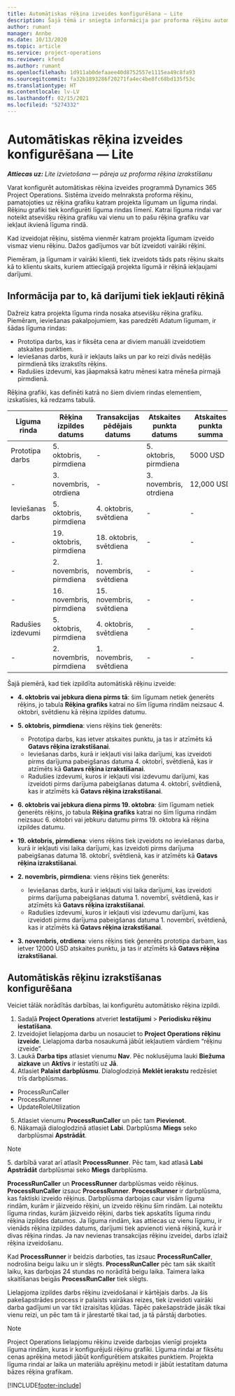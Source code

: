 ```yaml
---
title: Automātiskas rēķina izveides konfigurēšana — Lite
description: Šajā tēmā ir sniegta informācija par proforma rēķinu automātiskas izveides konfigurēšanu.
author: rumant
manager: Annbe
ms.date: 10/13/2020
ms.topic: article
ms.service: project-operations
ms.reviewer: kfend
ms.author: rumant
ms.openlocfilehash: 1d911ab0defaaee40d8752557e1115ea49c8fa93
ms.sourcegitcommit: fa32b1893286f20271fa4ec4be8fc68bd135f53c
ms.translationtype: HT
ms.contentlocale: lv-LV
ms.lasthandoff: 02/15/2021
ms.locfileid: "5274332"
---
```

# <a name="configure-automatic-invoice-creation---lite"></a>Automātiskas rēķina izveides konfigurēšana — Lite
 
_**Attiecas uz:** Lite izvietošana — pāreja uz proforma rēķina izrakstīšanu_

Varat konfigurēt automātiskas rēķina izveides programmā Dynamics 365 Project Operations. Sistēma izveido melnraksta proforma rēķinu, pamatojoties uz rēķina grafiku katram projekta līgumam un līguma rindai. Rēķinu grafiki tiek konfigurēti līguma rindas līmenī. Katrai līguma rindai var noteikt atsevišķu rēķina grafiku vai vienu un to pašu rēķina grafiku var iekļaut ikvienā līguma rindā.

Kad izveidojat rēķinu, sistēma vienmēr katram projekta līgumam izveido vismaz vienu rēķinu. Dažos gadījumos var būt izveidoti vairāki rēķini.

Piemēram, ja līgumam ir vairāki klienti, tiek izveidots tāds pats rēķinu skaits kā to klientu skaits, kuriem attiecīgajā projekta līgumā ir rēķinā iekļaujami darījumi.

## <a name="understand-how-transactions-are-included-on-an-invoice"></a>Informācija par to, kā darījumi tiek iekļauti rēķinā 

Dažreiz katra projekta līguma rinda nosaka atsevišķu rēķina grafiku. Piemēram, ieviešanas pakalpojumiem, kas paredzēti Adatum līgumam, ir šādas līguma rindas:

- Prototipa darbs, kas ir fiksēta cena ar diviem manuāli izveidotiem atskaites punktiem.
- Ieviešanas darbs, kurā ir iekļauts laiks un par ko reizi divās nedēļās pirmdienā tiks izrakstīts rēķins.
- Radušies izdevumi, kas jāapmaksā katru mēnesi katra mēneša pirmajā pirmdienā.

Rēķina grafiki, kas definēti katrā no šiem diviem rindas elementiem, izskatīsies, kā redzams tabulā.

| Līguma rinda | Rēķina izpildes datums | Transakcijas pēdējais datums | Atskaites punkta datums | Atskaites punkta summa |
| --- | --- | --- | --- | --- |
| Prototipa darbs | 5. oktobris, pirmdiena | - | 5. oktobris, pirmdiena | 5000 USD |
| - | 3. novembris, otrdiena | - | 3. novembris, otrdiena | 12,000 USD |
| Ieviešanas darbs | 5. oktobris, pirmdiena | 4. oktobris, svētdiena | - | - |
| - | 19. oktobris, pirmdiena | 18. oktobris, svētdiena | - | - |
| - | 2. novembris, pirmdiena | 1. novembris, svētdiena | - | - |
| - | 16. novembris, pirmdiena | 15. novembris, svētdiena | - | - |
| Radušies izdevumi | 5. oktobris, pirmdiena | 4. oktobris, svētdiena | - | - |
| - | 2. novembris, pirmdiena | 1. novembris, svētdiena | - | - |

Šajā piemērā, kad tiek izpildīta automātiskā rēķinu izveide:

- **4. oktobris vai jebkura diena pirms tā**: šim līgumam netiek ģenerēts rēķins, jo tabula **Rēķina grafiks** katrai no šīm līguma rindām neizsauc 4. oktobri, svētdienu kā rēķina izpildes datumu.
- **5. oktobris, pirmdiena**: viens rēķins tiek ģenerēts:

    - Prototipa darbs, kas ietver atskaites punktu, ja tas ir atzīmēts kā **Gatavs rēķina izrakstīšanai**.
    - Ieviešanas darbs, kurā ir iekļauti visi laika darījumi, kas izveidoti pirms darījuma pabeigšanas datuma 4. oktobrī, svētdienā, kas ir atzīmēts kā **Gatavs rēķina izrakstīšanai**.
    - Radušies izdevumi, kuros ir iekļauti visi izdevumu darījumi, kas izveidoti pirms darījuma pabeigšanas datuma 4. oktobrī, svētdienā, kas ir atzīmēts kā **Gatavs rēķina izrakstīšanai**.
  
- **6. oktobris vai jebkura diena pirms 19. oktobra**: šim līgumam netiek ģenerēts rēķins, jo tabula **Rēķina grafiks** katrai no šīm līguma rindām neizsauc 6. oktobri vai jebkuru datumu pirms 19. oktobra kā rēķina izpildes datumu.
- **19. oktobris, pirmdiena**: viens rēķins tiek izveidots no ieviešanas darba, kurā ir iekļauti visi laika darījumi, kas izveidoti pirms darījuma pabeigšanas datuma 18. oktobrī, svētdienā, kas ir atzīmēts kā **Gatavs rēķina izrakstīšanai**.
- **2. novembris, pirmdiena**: viens rēķins tiek ģenerēts:

    - Ieviešanas darbs, kurā ir iekļauti visi laika darījumi, kas izveidoti pirms darījuma pabeigšanas datuma 1. novembrī, svētdienā, kas ir atzīmēts kā **Gatavs rēķina izrakstīšanai**.
    - Radušies izdevumi, kuros ir iekļauti visi izdevumu darījumi, kas izveidoti pirms darījuma pabeigšanas datuma 1. novembrī, svētdienā, kas ir atzīmēts kā **Gatavs rēķina izrakstīšanai**.

- **3. novembris, otrdiena**: viens rēķins tiek ģenerēts prototipa darbam, kas ietver 12000 USD atskaites punktu, ja tas ir atzīmēts kā **Gatavs rēķina izrakstīšanai**.

## <a name="configure-automatic-invoicing"></a>Automātiskās rēķinu izrakstīšanas konfigurēšana

Veiciet tālāk norādītās darbības, lai konfigurētu automātisko rēķina izpildi.

1. Sadaļā **Project Operations** atveriet **Iestatījumi** > **Periodisku rēķinu iestatīšana**.
2. Izveidojiet lielapjoma darbu un nosauciet to **Project Operations rēķinu izveide**. Lielapjoma darba nosaukumā jābūt iekļautiem vārdiem “rēķinu izveide”.
3. Laukā **Darba tips** atlasiet vienumu **Nav**. Pēc noklusējuma lauki **Biežuma aizkave** un **Aktīvs** ir iestatīti uz **Jā**.
4. Atlasiet **Palaist darbplūsmu**. Dialoglodziņā **Meklēt ierakstu** redzēsiet trīs darbplūsmas.

- ProcessRunCaller
- ProcessRunner
- UpdateRoleUtilization

5. Atlasiet vienumu **ProcessRunCaller** un pēc tam **Pievienot**.
6. Nākamajā dialoglodziņā atlasiet **Labi**. Darbplūsma **Miegs** seko darbplūsmai **Apstrādāt**. 

> [!NOTE]
> 5. darbībā varat arī atlasīt **ProcessRunner**. Pēc tam, kad atlasā **Labi** **Apstrādāt** darbplūsmai seko **Miegs** darbplūsma.

**ProcessRunCaller** un **ProcessRunner** darbplūsmas veido rēķinus. **ProcessRunCaller** izsauc **ProcessRunner**. **ProcessRunner** ir darbplūsma, kas faktiski izveido rēķinus. Darbplūsma darbojas caur visām līguma rindām, kurām ir jāizveido rēķini, un izveido rēķinu šīm rindām. Lai noteiktu līguma rindas, kurām jāizveido rēķini, darbs tiek apskatīts līguma rindu rēķina izpildes datumos. Ja līguma rindām, kas attiecas uz vienu līgumu, ir vienāds rēķina izpildes datums, darījumi tiek apvienoti vienā rēķinā, kurā ir divas rēķina rindas. Ja nav nevienas transakcijas rēķinu izveidei, darbs izlaiž rēķina izveidošanu.

Kad **ProcessRunner** ir beidzis darboties, tas izsauc **ProcessRunCaller**, nodrošina beigu laiku un ir slēgts. **ProcessRunCaller** pēc tam sāk skaitīt laiku, kas darbojas 24 stundas no norādītā beigu laika. Taimera laika skaitīšanas beigās **ProcessRunCaller** tiek slēgts.

Lielapjoma izpildes darbs rēķinu izveidošanai ir kārtējais darbs. Ja šis pakešapstrādes process ir palaists vairākas reizes, tiek izveidoti vairāki darba gadījumi un var tikt izraisītas kļūdas. Tāpēc pakešapstrāde jāsāk tikai vienu reizi, un pēc tam tā ir jārestartē tikai tad, ja tā pārstāj darboties.

> [!NOTE]
> Project Operations lielapjomu rēķinu izveide darbojas vienīgi projekta līguma rindām, kuras ir konfigurējuši rēķinu grafiki. Līguma rindai ar fiksētu cenas aprēķina metodi jābūt konfigurētiem atskaites punktiem. Projekta līguma rindai ar laika un materiālu aprēķinu metodi ir jābūt iestatītam datuma bāzes rēķina grafikam.


[!INCLUDE[footer-include](../../includes/footer-banner.md)]